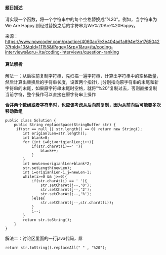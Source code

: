 #### 题目描述
请实现一个函数，将一个字符串中的每个空格替换成“%20”。例如，当字符串为We Are Happy.则经过替换之后的字符串为We%20Are%20Happy。

来源：https://www.nowcoder.com/practice/4060ac7e3e404ad1a894ef3e17650423?tpId=13&tqId=11155&tPage=1&rp=1&ru=/ta/coding-interviews&qru=/ta/coding-interviews/question-ranking

#### 算法解析
解法一：从后往前复制字符串，先扫描一遍字符串，计算出字符串中的空格数量，然后计算出替换后的字符串长度，设置两个指针i，j分别指向原字符串的末尾和新字符串的末尾，如果原字符串末尾时空格，就将"%20"复制过去，否则直接复制当前字符，整个操作可以直接在原字符串上操作

**合并两个数组或者字符串时，也应该考虑从后向前复制，因为从前向后可能要多次移动数组**
```
public class Solution {
    public String replaceSpace(StringBuffer str) {
     if(str == null || str.length() == 0) return new String();
        int origianlLen=str.length();
        int blank=0;
        for (int i=0;i<origianlLen;i++){
            if(str.charAt(i)==' '){
                blank++;
            }
        }
        int newLen=origianlLen+blank*2;
        str.setLength(newLen);
        int i=origianlLen-1,j=newLen-1;
        while(i>=0 && j>=0){
            if(str.charAt(i) == ' '){
                str.setCharAt(j--,'0');
                str.setCharAt(j--,'2');
                str.setCharAt(j--,'%');
            }else{
                str.setCharAt(j--,str.charAt(i));
            }
            i--;
        }
        return str.toString();
    }
}
```
解法二：讨论区里面的一行java代码，屌
```
return str.toString().replaceAll(" " , "%20");
```
